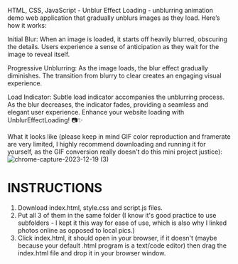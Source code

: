 HTML, CSS, JavaScript - Unblur Effect Loading - unblurring animation demo web application that gradually unblurs images as they load. Here’s how it works:

Initial Blur:
When an image is loaded, it starts off heavily blurred, obscuring the details. Users experience a sense of anticipation as they wait for the image to reveal itself.

Progressive Unblurring:
As the image loads, the blur effect gradually diminishes.
The transition from blurry to clear creates an engaging visual experience.

Load Indicator:
Subtle load indicator accompanies the unblurring process. As the blur decreases, the indicator fades, providing a seamless and elegant user experience.
Enhance your website loading with UnblurEffectLoading! 📷✨

What it looks like (please keep in mind GIF color reproduction and framerate are very limited, I highly recommend downloading and running it for yourself, as the GIF conversion really doesn't do this mini project justice):
![chrome-capture-2023-12-19 (3)](https://github.com/nikczemnydev/UnblurEffectLoading/assets/136376818/57119a40-d6d5-469d-9b2a-d2df24de0ea1)

# INSTRUCTIONS #
1. Download index.html, style.css and script.js files.
2. Put all 3 of them in the same folder (I know it's good practice to use subfolders - I kept it this way for ease of use, which is also why I linked photos online as opposed to local pics.)
3. Click index.html, it should open in your browser, if it doesn't (maybe because your default .html program is a text/code editor) then drag the index.html file and drop it in your browser window.

